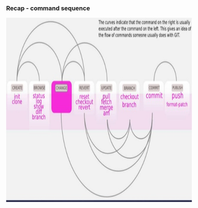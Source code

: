 ### Recap - command sequence

<img height="500" width="800" style="border:none;box-shadow:none;" src='./images/recap.png' />
